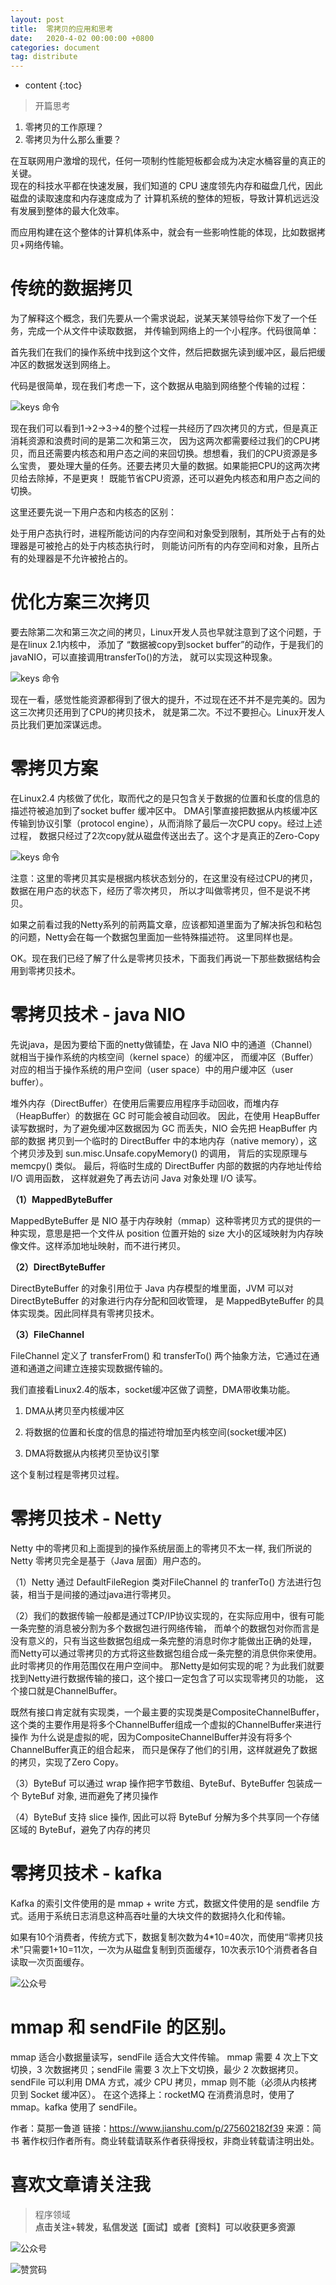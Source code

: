 ```yaml
---
layout: post
title:  零拷贝的应用和思考
date:   2020-4-02 00:00:00 +0800
categories: document
tag: distribute
---
```


* content
{:toc}

>开篇思考
1. 零拷贝的工作原理？
2. 零拷贝为什么那么重要？

在互联网用户激增的现代，任何一项制约性能短板都会成为决定水桶容量的真正的关键。   
现在的科技水平都在快速发展，我们知道的 CPU 速度领先内存和磁盘几代，因此磁盘的读取速度和内存速度成为了
计算机系统的整体的短板，导致计算机远远没有发展到整体的最大化效率。  

而应用构建在这个整体的计算机体系中，就会有一些影响性能的体现，比如数据拷贝+网络传输。  

# 传统的数据拷贝

为了解释这个概念，我们先要从一个需求说起，说某天某领导给你下发了一个任务，完成一个从文件中读取数据，
并传输到网络上的一个小程序。代码很简单：

首先我们在我们的操作系统中找到这个文件，然后把数据先读到缓冲区，最后把缓冲区的数据发送到网络上。

代码是很简单，现在我们考虑一下，这个数据从电脑到网络整个传输的过程：

![keys 命令](https://torgor.github.io/styles/images/zerocopy/normal-copy-four-step.jpeg)

现在我们可以看到1->2->3->4的整个过程一共经历了四次拷贝的方式，但是真正消耗资源和浪费时间的是第二次和第三次，
因为这两次都需要经过我们的CPU拷贝，而且还需要内核态和用户态之间的来回切换。想想看，我们的CPU资源是多么宝贵，
要处理大量的任务。还要去拷贝大量的数据。如果能把CPU的这两次拷贝给去除掉，不是更爽！
既能节省CPU资源，还可以避免内核态和用户态之间的切换。

这里还要先说一下用户态和内核态的区别：

处于用户态执行时，进程所能访问的内存空间和对象受到限制，其所处于占有的处理器是可被抢占的处于内核态执行时，
则能访问所有的内存空间和对象，且所占有的处理器是不允许被抢占的。

# 优化方案三次拷贝

要去除第二次和第三次之间的拷贝，Linux开发人员也早就注意到了这个问题，于是在linux 2.1内核中，
添加了 “数据被copy到socket buffer”的动作，于是我们的javaNIO，可以直接调用transferTo()的方法，
就可以实现这种现象。

![keys 命令](https://torgor.github.io/styles/images/zerocopy/normal-copy-three-step.jpeg)

现在一看，感觉性能资源都得到了很大的提升，不过现在还不并不是完美的。因为这三次拷贝还用到了CPU的拷贝技术，
就是第二次。不过不要担心。Linux开发人员比我们更加深谋远虑。

# 零拷贝方案

在Linux2.4 内核做了优化，取而代之的是只包含关于数据的位置和长度的信息的描述符被追加到了socket buffer 缓冲区中。
DMA引擎直接把数据从内核缓冲区传输到协议引擎（protocol engine），从而消除了最后一次CPU copy。经过上述过程，
数据只经过了2次copy就从磁盘传送出去了。这个才是真正的Zero-Copy

![keys 命令](https://torgor.github.io/styles/images/zerocopy/zero-copy.jpeg)

注意：这里的零拷贝其实是根据内核状态划分的，在这里没有经过CPU的拷贝，数据在用户态的状态下，经历了零次拷贝，
所以才叫做零拷贝，但不是说不拷贝。

如果之前看过我的Netty系列的前两篇文章，应该都知道里面为了解决拆包和粘包的问题，Netty会在每一个数据包里面加一些特殊描述符。
这里同样也是。

OK。现在我们已经了解了什么是零拷贝技术，下面我们再说一下那些数据结构会用到零拷贝技术。


# 零拷贝技术 - java NIO

先说java，是因为要给下面的netty做铺垫，在 Java NIO 中的通道（Channel）就相当于操作系统的内核空间（kernel space）的缓冲区，
而缓冲区（Buffer）对应的相当于操作系统的用户空间（user space）中的用户缓冲区（user buffer）。

堆外内存（DirectBuffer）在使用后需要应用程序手动回收，而堆内存（HeapBuffer）的数据在 GC 时可能会被自动回收。
因此，在使用 HeapBuffer 读写数据时，为了避免缓冲区数据因为 GC 而丢失，NIO 会先把 HeapBuffer 内部的数据
拷贝到一个临时的 DirectBuffer 中的本地内存（native memory），这个拷贝涉及到 sun.misc.Unsafe.copyMemory() 的调用，
背后的实现原理与 memcpy() 类似。 最后，将临时生成的 DirectBuffer 内部的数据的内存地址传给 I/O 调用函数，
这样就避免了再去访问 Java 对象处理 I/O 读写。

**（1）MappedByteBuffer**

MappedByteBuffer 是 NIO 基于内存映射（mmap）这种零拷贝方式的提供的一种实现，意思是把一个文件从 position 位置开始的 
size 大小的区域映射为内存映像文件。这样添加地址映射，而不进行拷贝。

**（2）DirectByteBuffer**

DirectByteBuffer 的对象引用位于 Java 内存模型的堆里面，JVM 可以对 DirectByteBuffer 的对象进行内存分配和回收管理，
是 MappedByteBuffer 的具体实现类。因此同样具有零拷贝技术。

**（3）FileChannel**

FileChannel 定义了 transferFrom() 和 transferTo() 两个抽象方法，它通过在通道和通道之间建立连接实现数据传输的。

我们直接看Linux2.4的版本，socket缓冲区做了调整，DMA带收集功能。

1. DMA从拷贝至内核缓冲区

2. 将数据的位置和长度的信息的描述符增加至内核空间(socket缓冲区)

3. DMA将数据从内核拷贝至协议引擎

这个复制过程是零拷贝过程。

# 零拷贝技术 - Netty

Netty 中的零拷贝和上面提到的操作系统层面上的零拷贝不太一样, 我们所说的 Netty 零拷贝完全是基于（Java 层面）用户态的。

（1）Netty 通过 DefaultFileRegion 类对FileChannel 的 tranferTo() 方法进行包装，相当于是间接的通过java进行零拷贝。

（2）我们的数据传输一般都是通过TCP/IP协议实现的，在实际应用中，很有可能一条完整的消息被分割为多个数据包进行网络传输，
而单个的数据包对你而言是没有意义的，只有当这些数据包组成一条完整的消息时你才能做出正确的处理，
而Netty可以通过零拷贝的方式将这些数据包组合成一条完整的消息供你来使用。此时零拷贝的作用范围仅在用户空间中。
那Netty是如何实现的呢？为此我们就要找到Netty进行数据传输的接口，这个接口一定包含了可以实现零拷贝的功能，
这个接口就是ChannelBuffer。

既然有接口肯定就有实现类，一个最主要的实现类是CompositeChannelBuffer，
这个类的主要作用是将多个ChannelBuffer组成一个虚拟的ChannelBuffer来进行操作
为什么说是虚拟的呢，因为CompositeChannelBuffer并没有将多个ChannelBuffer真正的组合起来，
而只是保存了他们的引用，这样就避免了数据的拷贝，实现了Zero Copy。

（3）ByteBuf 可以通过 wrap 操作把字节数组、ByteBuf、ByteBuffer 包装成一个 ByteBuf 对象, 进而避免了拷贝操作

（4）ByteBuf 支持 slice 操作, 因此可以将 ByteBuf 分解为多个共享同一个存储区域的 ByteBuf，避免了内存的拷贝

# 零拷贝技术 - kafka

Kafka 的索引文件使用的是 mmap + write 方式，数据文件使用的是 sendfile 方式。适用于系统日志消息这种高吞吐量的大块文件的数据持久化和传输。

如果有10个消费者，传统方式下，数据复制次数为4*10=40次，而使用“零拷贝技术”只需要1+10=11次，一次为从磁盘复制到页面缓存，10次表示10个消费者各自读取一次页面缓存。

![公众号](https://torgor.github.io/styles/images/zerocopy/zero-copy-traditional.png)

# mmap 和 sendFile 的区别。

mmap 适合小数据量读写，sendFile 适合大文件传输。
mmap 需要 4 次上下文切换，3 次数据拷贝；sendFile 需要 3 次上下文切换，最少 2 次数据拷贝。
sendFile 可以利用 DMA 方式，减少 CPU 拷贝，mmap 则不能（必须从内核拷贝到 Socket 缓冲区）。
在这个选择上：rocketMQ 在消费消息时，使用了 mmap。kafka 使用了 sendFile。

作者：莫那一鲁道
链接：https://www.jianshu.com/p/275602182f39
来源：简书
著作权归作者所有。商业转载请联系作者获得授权，非商业转载请注明出处。


# 喜欢文章请关注我  
  
> 程序领域  
**点击关注+转发，私信发送【面试】或者【资料】可以收获更多资源**

![公众号](https://torgor.github.io/styles/images/my-public-ma.png)

![赞赏码](https://torgor.github.io/styles/images/my-zanshang-ma.png)








